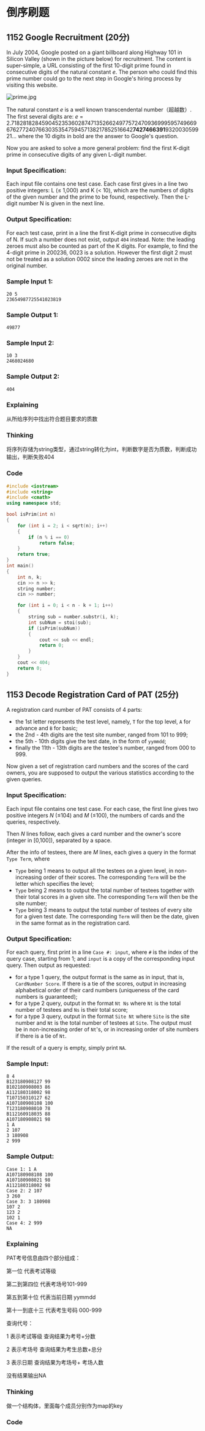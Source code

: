 # 倒序刷题

## 1152 Google Recruitment (20分)

In July 2004, Google posted on a giant billboard along Highway 101 in Silicon Valley (shown in the picture below) for recruitment. The content is super-simple, a URL consisting of the first 10-digit prime found in consecutive digits of the natural constant *e*. The person who could find this prime number could go to the next step in Google's hiring process by visiting this website.

![prime.jpg](https://images.ptausercontent.com/57148679-d574-4f49-b048-775c6c07791c.jpg)

The natural constant *e* is a well known transcendental number（超越数）. The first several digits are: *e* = 2.71828182845904523536028747135266249775724709369995957496696762772407663035354759457138217852516642**7427466391**932003059921... where the 10 digits in bold are the answer to Google's question.

Now you are asked to solve a more general problem: find the first K-digit prime in consecutive digits of any given L-digit number.

### Input Specification:

Each input file contains one test case. Each case first gives in a line two positive integers: L (≤ 1,000) and K (< 10), which are the numbers of digits of the given number and the prime to be found, respectively. Then the L-digit number N is given in the next line.

### Output Specification:

For each test case, print in a line the first K-digit prime in consecutive digits of N. If such a number does not exist, output `404` instead. Note: the leading zeroes must also be counted as part of the K digits. For example, to find the 4-digit prime in 200236, 0023 is a solution. However the first digit 2 must not be treated as a solution 0002 since the leading zeroes are not in the original number.

### Sample Input 1:

```in
20 5
23654987725541023819
```

### Sample Output 1:

```out
49877
```

### Sample Input 2:

```in
10 3
2468024680
```

### Sample Output 2:

```out
404
```

### Explaining

从所给序列中找出符合题目要求的质数

### Thinking

将序列存储为string类型，通过string转化为int，判断数字是否为质数，判断成功输出，判断失败404

### Code

```c++
#include <iostream>
#include <string>
#include <cmath>
using namespace std;

bool isPrim(int n)
{
	for (int i = 2; i < sqrt(n); i++)
	{
		if (n % i == 0)
			return false;
	}
	return true;
}
int main()
{
	int n, k;
	cin >> n >> k;
	string number;
	cin >> number;

	for (int i = 0; i < n - k + 1; i++)
	{
		string sub = number.substr(i, k);
		int subNum = stoi(sub);
		if (isPrim(subNum))
		{
			cout << sub << endl;
			return 0;
		}
	}
	cout << 404;
	return 0;
}
```



## 1153 Decode Registration Card of PAT (25分)

A registration card number of PAT consists of 4 parts:

- the 1st letter represents the test level, namely, `T` for the top level, `A` for advance and `B` for basic;
- the 2nd - 4th digits are the test site number, ranged from 101 to 999;
- the 5th - 10th digits give the test date, in the form of `yymmdd`;
- finally the 11th - 13th digits are the testee's number, ranged from 000 to 999.

Now given a set of registration card numbers and the scores of the card owners, you are supposed to output the various statistics according to the given queries.

### Input Specification:

Each input file contains one test case. For each case, the first line gives two positive integers *N* (≤104) and *M* (≤100), the numbers of cards and the queries, respectively.

Then *N* lines follow, each gives a card number and the owner's score (integer in [0,100]), separated by a space.

After the info of testees, there are *M* lines, each gives a query in the format `Type Term`, where

- `Type` being 1 means to output all the testees on a given level, in non-increasing order of their scores. The corresponding `Term` will be the letter which specifies the level;
- `Type` being 2 means to output the total number of testees together with their total scores in a given site. The corresponding `Term` will then be the site number;
- `Type` being 3 means to output the total number of testees of every site for a given test date. The corresponding `Term` will then be the date, given in the same format as in the registration card.

### Output Specification:

For each query, first print in a line `Case #: input`, where `#` is the index of the query case, starting from 1; and `input` is a copy of the corresponding input query. Then output as requested:

- for a type 1 query, the output format is the same as in input, that is, `CardNumber Score`. If there is a tie of the scores, output in increasing alphabetical order of their card numbers (uniqueness of the card numbers is guaranteed);
- for a type 2 query, output in the format `Nt Ns` where `Nt` is the total number of testees and `Ns` is their total score;
- for a type 3 query, output in the format `Site Nt` where `Site` is the site number and `Nt` is the total number of testees at `Site`. The output must be in non-increasing order of `Nt`'s, or in increasing order of site numbers if there is a tie of `Nt`.

If the result of a query is empty, simply print `NA`.

### Sample Input:

```in
8 4
B123180908127 99
B102180908003 86
A112180318002 98
T107150310127 62
A107180908108 100
T123180908010 78
B112160918035 88
A107180908021 98
1 A
2 107
3 180908
2 999
```

### Sample Output:

```out
Case 1: 1 A
A107180908108 100
A107180908021 98
A112180318002 98
Case 2: 2 107
3 260
Case 3: 3 180908
107 2
123 2
102 1
Case 4: 2 999
NA
```

### Explaining

PAT考号信息由四个部分组成：

第一位 代表考试等级

第二到第四位 代表考场号101-999

第五到第十位 代表当前日期 yymmdd

第十一到底十三 代表考生号码 000-999

查询代号：

1 表示考试等级 查询结果为考号+分数

2 表示考场号 查询结果为考生总数+总分

3 表示日期 查询结果为考场号+ 考场人数

没有结果输出NA

### Thinking

做一个结构体，里面每个成员分别作为map的key

### Code